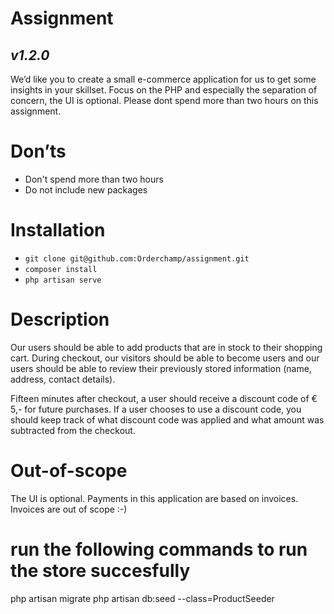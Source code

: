 # Assignment
## _v1.2.0_

We’d like you to create a small e-commerce application for us to get some insights in your skillset. Focus on the PHP and especially the separation of concern, the UI is optional. Please dont spend more than two hours on this assignment.

# Don’ts
- Don't spend more than two hours
- Do not include new packages

# Installation
- `git clone git@github.com:Orderchamp/assignment.git`
- `composer install`
- `php artisan serve`

# Description
Our users should be able to add products that are in stock to their shopping cart. During checkout, our visitors should be able to become users and our users should be able to review their previously stored information (name, address, contact details).

Fifteen minutes after checkout, a user should receive a discount code of € 5,- for future purchases. If a user chooses to use a discount code, you should keep track of what discount code was applied and what amount was subtracted from the checkout.

# Out-of-scope
The UI is optional. Payments in this application are based on invoices. Invoices are out of scope :-)

# run the following commands to run the store succesfully
php artisan migrate
php artisan db:seed --class=ProductSeeder
